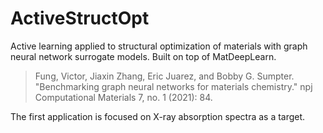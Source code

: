 # ActiveStructOpt

Active learning applied to structural optimization of materials with graph neural network surrogate models. Built on top of MatDeepLearn. 

> Fung, Victor, Jiaxin Zhang, Eric Juarez, and Bobby G. Sumpter. "Benchmarking graph neural networks for materials chemistry." npj Computational Materials 7, no. 1 (2021): 84.

The first application is focused on X-ray absorption spectra as a target. 
